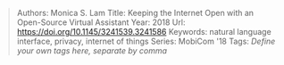 > Authors: Monica S. Lam
> Title: Keeping the Internet Open with an Open-Source Virtual Assistant
> Year: 2018
> Url: https://doi.org/10.1145/3241539.3241586
> Keywords: natural language interface, privacy, internet of things
> Series: MobiCom '18
> Tags: *Define your own tags here, separate by comma*